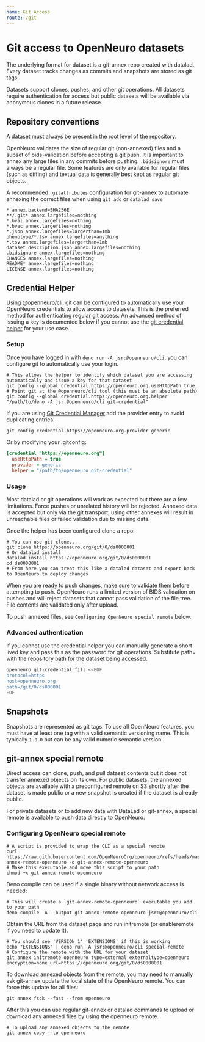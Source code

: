 ```yaml
---
name: Git Access
route: /git
---
```


# Git access to OpenNeuro datasets

The underlying format for dataset is a git-annex repo created with datalad. Every dataset tracks changes as commits and snapshots are stored as git tags.

Datasets support clones, pushes, and other git operations. All datasets require authentication for access but public datasets will be available via anonymous clones in a future release.

## Repository conventions

A dataset must always be present in the root level of the repository.

OpenNeuro validates the size of regular git (non-annexed) files and a subset of bids-validation before accepting a git push. It is important to annex any large files in any commits before pushing. `.bidsignore` must always be a regular file. Some features are only available for regular files (such as diffing) and textual data is generally best kept as regular git objects.

A recommended `.gitattributes` configuration for git-annex to automate annexing the correct files when using `git add` or `datalad save`

```
* annex.backend=SHA256E
**/.git* annex.largefiles=nothing
*.bval annex.largefiles=nothing
*.bvec annex.largefiles=nothing
*.json annex.largefiles=largerthan=1mb
phenotype/*.tsv annex.largefiles=anything
*.tsv annex.largefiles=largerthan=1mb
dataset_description.json annex.largefiles=nothing
.bidsignore annex.largefiles=nothing
CHANGES annex.largefiles=nothing
README* annex.largefiles=nothing
LICENSE annex.largefiles=nothing
```

## Credential Helper

Using [@openneuro/cli](https://jsr.io/@openneuro/cli), git can be configured to automatically use your OpenNeuro credentials to allow access to datasets. This is the preferred method for authenticating regular git access. An advanced method of issuing a key is documented below if you cannot use the [git credential helper](https://git-scm.com/docs/gitcredentials) for your use case.

### Setup

Once you have logged in with `deno run -A jsr:@openneuro/cli`, you can configure git to automatically use your login.

```shell
# This allows the helper to identify which dataset you are accessing automatically and issue a key for that dataset
git config --global credential.https://openneuro.org.useHttpPath true
# Point git at the @openneuro/cli tool (this must be an absolute path)
git config --global credential.https://openneuro.org.helper "/path/to/deno -A jsr:@openneuro/cli git-credential"
```

If you are using [Git Credential Manager](https://github.com/git-ecosystem/git-credential-manager) add the provider entry to avoid duplicating entries.

```shell
git config credential.https://openneuro.org.provider generic
```

Or by modifying your .gitconfig:

```cfg
[credential "https://openneuro.org"]
  useHttpPath = true
  provider = generic
  helper = "/path/to/openneuro git-credential"
```

### Usage

Most datalad or git operations will work as expected but there are a few limitations. Force pushes or unrelated history will be rejected. Annexed data is accepted but only via the git transport, using other annexes will result in unreachable files or failed validation due to missing data.

Once the helper has been configured clone a repo:

```shell
# You can use git clone...
git clone https://openneuro.org/git/0/ds0000001
# Or datalad install
datalad install https://openneuro.org/git/0/ds0000001
cd ds0000001
# From here you can treat this like a datalad dataset and export back to OpenNeuro to deploy changes
```

When you are ready to push changes, make sure to validate them before attempting to push. OpenNeuro runs a limited version of BIDS validation on pushes and will reject datasets that cannot pass validation of the file tree. File contents are validated only after upload.

To push annexed files, see `Configuring OpenNeuro special remote` below.

### Advanced authentication

If you cannot use the credential helper you can manually generate a short lived key and pass this as the password for git operations. Substitute path= with the repository path for the dataset being accessed.

```bash
openneuro git-credential fill <<EOF
protocol=https
host=openneuro.org
path=/git/0/ds000001
EOF
```

## Snapshots

Snapshots are represented as git tags. To use all OpenNeuro features, you must have at least one tag with a valid semantic versioning name. This is typically `1.0.0` but can be any valid numeric semantic version.

## git-annex special remote

Direct access can clone, push, and pull dataset contents but it does not transfer annexed objects on its own. For public datasets, the annexed objects are available with a preconfigured remote on S3 shortly after the dataset is made public or a new snapshot is created if the dataset is already public.

For private datasets or to add new data with DataLad or git-annex, a special remote is available to push data directly to OpenNeuro.

### Configuring OpenNeuro special remote

```shell
# A script is provided to wrap the CLI as a special remote
curl https://raw.githubusercontent.com/OpenNeuroOrg/openneuro/refs/heads/master/bin/git-annex-remote-openneuro -o git-annex-remote-openneuro
# Make this executable and move this script to your path
chmod +x git-annex-remote-openneuro
```

Deno compile can be used if a single binary without network access is needed:

```shell
# This will create a `git-annex-remote-openneuro` executable you add to your path
deno compile -A --output git-annex-remote-openneuro jsr:@openneuro/cli
```

Obtain the URL from the dataset page and run initremote (or enableremote if you need to update it).

```shell
# You should see 'VERSION 1' 'EXTENSIONS' if this is working
echo "EXTENSIONS" | deno run -A jsr:@openneuro/cli special-remote
# Configure the remote with the URL for your dataset
git annex initremote openneuro type=external externaltype=openneuro encryption=none url=https://openneuro.org/git/0/ds0000001
```

To download annexed objects from the remote, you may need to manually ask git-annex update the local state of the OpenNeuro remote. You can force this update for all files:

```shell
git annex fsck --fast --from openneuro
```

After this you can use regular git-annex or datalad commands to upload or download any annexed files by using the openneuro remote.

```shell
# To upload any annexed objects to the remote
git annex copy --to openneuro
```

